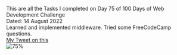 This are all the Tasks I completed on Day 75 of 100 Days of Web Development Challenge<br>
Dated: 14 August 2022<br>
Learned and implemented middleware. Tried some FreeCodeCamp questions.<br>
[My Tweet on this](https://twitter.com/Saurav_Navdhare/status/1559153398070800384)<br>
![75%](https://progress-bar.dev/75)<br>
